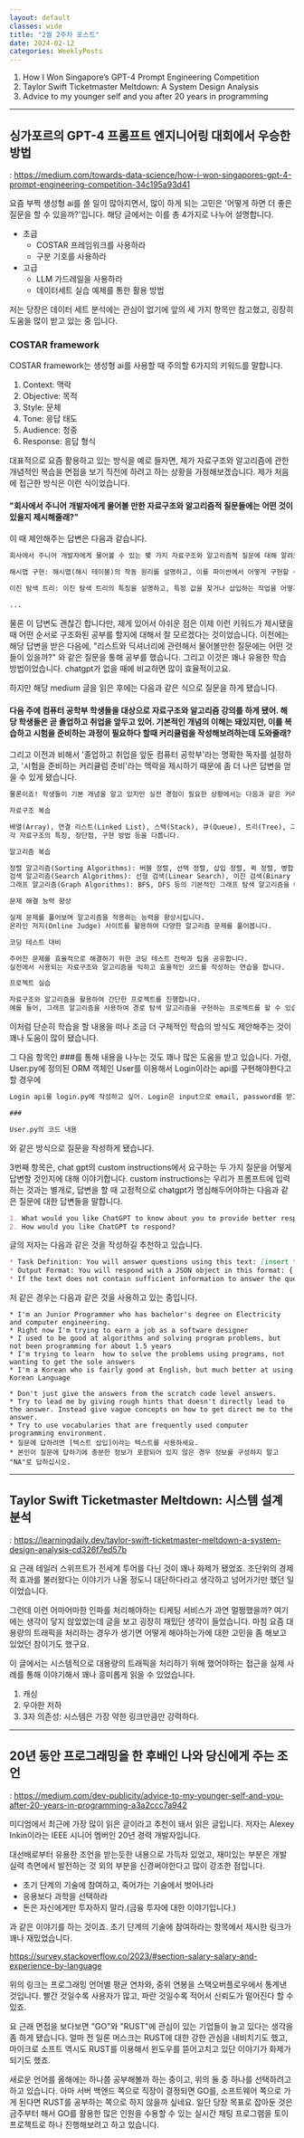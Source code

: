 ```yaml
---
layout: default
classes: wide
title: "2월 2주차 포스트"
date: 2024-02-12
categories: WeeklyPosts
---
```


1. How I Won Singapore’s GPT-4 Prompt Engineering Competition
2. Taylor Swift Ticketmaster Meltdown: A System Design Analysis
3. Advice to my younger self and you after 20 years in programming

---

## 싱가포르의 GPT-4 프롬프트 엔지니어링 대회에서 우승한 방법

: <https://medium.com/towards-data-science/how-i-won-singapores-gpt-4-prompt-engineering-competition-34c195a93d41>

요즘 부쩍 생성형 ai를 쓸 일이 많아지면서, 많이 하게 되는 고민은 '어떻게 하면 더 좋은 질문을 할 수 있을까?'입니다. 해당 글에서는 이를 총 4가지로 나누어 설명합니다.

* 초급
  * COSTAR 프레임워크를 사용하라
  * 구분 기호를 사용하라
* 고급
  * LLM 가드레일을 사용하라
  * 데이터세트 실습 예제를 통한 활용 방법

저는 당장은 데이터 세트 분석에는 관심이 없기에 앞의 세 가지 항목만 참고했고, 굉장히 도움을 많이 받고 있는 중 입니다.

### COSTAR framework

COSTAR framework는 생성형 ai를 사용할 때 주의할 6가지의 키워드를 말합니다.

1. Context: 맥락
2. Objective: 목적
3. Style: 문체
4. Tone: 응답 태도
5. Audience: 청중
6. Response: 응답 형식

대표적으로 요즘 활용하고 있는 방식을 예로 들자면, 제가 자료구조와 알고리즘에 관한 개념적인 복습을 면접을 보기 직전에 하려고 하는 상황을 가정해보겠습니다. 제가 처음에 접근한 방식은 이런 식이었습니다.

#### "회사에서 주니어 개발자에게 물어볼 만한 자료구조와 알고리즘적 질문들에는 어떤 것이 있을지 제시해줄래?"

이 때 제안해주는 답변은 다음과 같습니다.

```md
회사에서 주니어 개발자에게 물어볼 수 있는 몇 가지 자료구조와 알고리즘적 질문에 대해 알려드리겠습니다:

해시맵 구현: 해시맵(해시 테이블)의 작동 원리를 설명하고, 이를 파이썬에서 어떻게 구현할 수 있는지에 대해 물을 수 있습니다.

이진 탐색 트리: 이진 탐색 트리의 특징을 설명하고, 특정 값을 찾거나 삽입하는 작업을 어떻게 수행하는지에 대해 물을 수 있습니다.

...
```

물론 이 답변도 괜찮긴 합니다만, 제게 있어서 아쉬운 점은 이제 이런 키워드가 제시됐을 때 어떤 순서로 구조화된 공부를 할지에 대해서 잘 모르겠다는 것이었습니다. 이전에는 해당 답변을 받은 다음에, "리스트와 딕셔너리에 관련해서 물어볼만한 질문에는 어떤 것들이 있을까?" 와 같은 질문을 통해 공부를 했습니다. 그리고 이것은 꽤나 유용한 학습 방법이었습니다. chatgpt가 없을 때에 비교하면 많이 효율적이고요.

하지만 해당 medium 글을 읽은 후에는 다음과 같은 식으로 질문을 하게 됐습니다. 

#### 다음 주에 컴퓨터 공학부 학생들을 대상으로 자료구조와 알고리즘 강의를 하게 됐어. 해당 학생들은 곧 졸업하고 취업을 앞두고 있어. 기본적인 개념의 이해는 돼있지만, 이를 복습하고 시험을 준비하는 과정이 필요하다 할때 커리큘럼을 작성해보려하는데 도와줄래?

그리고 이전과 비해서 '졸업하고 취업을 앞둔 컴퓨터 공학부'라는 명확한 독자를 설정하고, '시험을 준비하는 커리큘럼 준비'라는 맥락을 제시하기 때문에 좀 더 나은 답변을 얻을 수 있게 됐습니다.

```md
물론이죠! 학생들이 기본 개념을 알고 있지만 실전 경험이 필요한 상황에서는 다음과 같은 커리큘럼을 고려해볼 수 있습니다:

자료구조 복습

배열(Array), 연결 리스트(Linked List), 스택(Stack), 큐(Queue), 트리(Tree), 그래프(Graph) 등의 자료구조를 복습합니다.
각 자료구조의 특징, 장단점, 구현 방법 등을 다룹니다.

알고리즘 복습

정렬 알고리즘(Sorting Algorithms): 버블 정렬, 선택 정렬, 삽입 정렬, 퀵 정렬, 병합 정렬 등을 복습합니다.
검색 알고리즘(Search Algorithms): 선형 검색(Linear Search), 이진 검색(Binary Search) 등을 다룹니다.
그래프 알고리즘(Graph Algorithms): BFS, DFS 등의 기본적인 그래프 탐색 알고리즘을 다룹니다.

문제 해결 능력 향상

실제 문제를 풀어보며 알고리즘을 적용하는 능력을 향상시킵니다.
온라인 저지(Online Judge) 사이트를 활용하여 다양한 알고리즘 문제를 풀어봅니다.

코딩 테스트 대비

주어진 문제를 효율적으로 해결하기 위한 코딩 테스트 전략과 팁을 공유합니다.
실전에서 사용되는 자료구조와 알고리즘을 익히고 효율적인 코드를 작성하는 연습을 합니다.

프로젝트 실습

자료구조와 알고리즘을 활용하여 간단한 프로젝트를 진행합니다.
예를 들어, 그래프 알고리즘을 사용하여 경로 탐색 알고리즘을 구현하는 프로젝트를 할 수 있습니다.
```

이처럼 단순히 학습을 할 내용을 떠나 조금 더 구체적인 학습의 방식도 제안해주는 것이 꽤나 도움이 많이 됐습니다. 

그 다음 항목인 ###를 통해 내용을 나누는 것도 꽤나 많은 도움을 받고 있습니다. 가령, User.py에 정의된 ORM 객체인 User를 이용해서 Login이라는 api를 구현해야한다고 할 경우에

```md
Login api를 login.py에 작성하고 싶어. Login은 input으로 email, password를 받고 이를 Oauth2를 통해 토큰을 만들어 반환해주는 인증 api야. 해당 정보를 저장하기 위한 database 모듈과 소통하기 위한 방식은 ORM을 채용하고 있어. Login이 정보를 주고 받게 될 Model은 다음과 같아

###

User.py의 코드 내용
```

와 같은 방식으로 질문을 작성하게 됐습니다.

3번째 항목은, chat gpt의 custom instructions에서 요구하는 두 가지 질문을 어떻게 답변할 것인지에 대해 이야기합니다. custom instructions는 우리가 프롬프트에 입력하는 것과는 별개로, 답변을 할 때 고정적으로 chatgpt가 명심해두어야하는 다음과 같은 질문에 대한 답변들을 말합니다.

```md
1. What would you like ChatGPT to know about you to provide better responses?
2. How would you like ChatGPT to respond?
```

글의 저자는 다음과 같은 것을 작성하길 추천하고 있습니다.

```md
* Task Definition: You will answer questions using this text: [insert text].
* Output Format: You will respond with a JSON object in this format: {`Question`: `Answer`}
* If the text does not contain sufficient information to answer the question, do not make up information and give the answers as "NA".
```

저 같은 경우는 다음과 같은 것을 사용하고 있는 중입니다.

```
* I'm an Junior Programmer who has bachelor's degree on Electricity and computer engineering.
* Right now I'm trying to earn a job as a software designer
* I used to be good at algorithms and solving program problems, but not been programming for about 1.5 years
* I'm trying to learn  how to solve the problems using programs, not wanting to get the sole answers
* I'm a Korean who is fairly good at English, but much better at using Korean Language

* Don't just give the answers from the scratch code level answers.
* Try to lead me by giving rough hints that doesn't directly lead to the answer. Instead give vague concepts on how to get direct me to the answer.
* Try to use vocabularies that are frequently used computer programming environment.
* 질문에 답하려면 [텍스트 삽입]이라는 텍스트를 사용하세요.
* 본인이 질문에 답하기에 충분한 정보가 포함되어 있지 않은 경우 정보를 구성하지 말고 "NA"로 답하십시오.
```

---

## Taylor Swift Ticketmaster Meltdown: 시스템 설계 분석

: <https://learningdaily.dev/taylor-swift-ticketmaster-meltdown-a-system-design-analysis-cd326f7ed57b>

요 근래 테일러 스위프트가 전세계 투어를 다닌 것이 꽤나 화제가 됐었죠. 조단위의 경제적 효과를 불러왔다는 이야기가 나올 정도니 대단하다라고 생각하고 넘어가기만 했던 일이었습니다.

그런데 이런 어마어마한 인파를 처리해야하는 티케팅 서비스가 과연 멀쩡했을까? 여기에는 생각이 닿지 않았었는데 글을 보고 굉장히 재밌단 생각이 들었습니다. 마침 요즘 대용량의 트래픽을 처리하는 경우가 생기면 어떻게 해야하는가에 대한 고민을 좀 해보고 있었던 참이기도 했구요.

이 글에서는 시스템적으로 대용량의 트래픽을 처리하기 위해 했어야하는 접근을 실제 사례를 통해 이야기해서 꽤나 흥미롭게 읽을 수 있었습니다.

1. 캐싱
2. 우아한 저하
3. 3자 의존성: 시스템은 가장 약한 링크만큼만 강력하다.

---
## 20년 동안 프로그래밍을 한 후배인 나와 당신에게 주는 조언

: <https://medium.com/dev-publicity/advice-to-my-younger-self-and-you-after-20-years-in-programming-a3a2ccc7a942>

미디엄에서 최근에 가장 많이 읽은 글이라고 추천이 돼서 읽은 글입니다. 저자는 Alexey Inkin이라는 IEEE 시니어 멤버인 20년 경력 개발자입니다.

대선배로부터 유용한 조언을 받는듯한 내용으로 가득차 있었고, 재미있는 부분은 개발 실력 측면에서 발전하는 것 외의 부분을 신경써야한다고 많이 강조한 점입니다.

* 초기 단계의 기술에 참여하고, 죽어가는 기술에서 벗어나라
* 응용보다 과학을 선택하라
* 돈은 자신에게만 투자하지 말라.(금융 투자에 대한 이야기입니다.)

과 같은 이야기를 하는 것이죠. 초기 단계의 기술에 참여하라는 항목에서 제시한 링크가 꽤나 재밌었습니다.

<https://survey.stackoverflow.co/2023/#section-salary-salary-and-experience-by-language>

위의 링크는 프로그래밍 언어별 평균 연차와, 중위 연봉을 스택오버플로우에서 통계낸 것입니다. 빨간 것일수록 사용자가 많고, 파란 것일수록 적어서 신뢰도가 떨어진다 할 수 있죠.

요 근래 면접을 보다보면 "GO"와 "RUST"에 관심이 있는 기업들이 늘고 있다는 생각을 좀 하게 됐습니다. 얼마 전 일론 머스크는 RUST에 대한 강한 관심을 내비치기도 했고, 마이크로 소프트 역시도 RUST를 이용해서 윈도우를 뜯어고치고 있단 이야기가 화제가 되기도 했죠.

새로운 언어를 올해에는 하나쯤 공부해볼까 하는 중이고, 위의 둘 중 하나를 선택하려고 하고 있습니다. 아마 서버 백엔드 쪽으로 직장이 결정되면 GO를, 소프트웨어 쪽으로 가게 된다면 RUST를 공부하는 쪽으로 하지 않을까 싶네요. 일단 당장 목표로 잡아둔 것은 금주부터 해서 GO를 활용한 많은 인원을 수용할 수 있는 실시간 채팅 프로그램을 토이프로젝트로 하나 진행해보려고 하고 있습니다.
